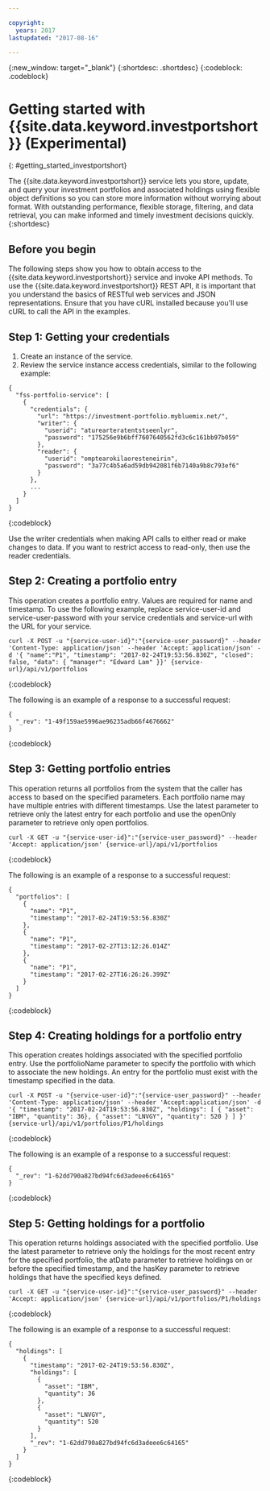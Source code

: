 ```yaml
---

copyright:
  years: 2017
lastupdated: "2017-08-16"

---
```

{:new_window: target="_blank"}
{:shortdesc: .shortdesc}
{:codeblock: .codeblock}

# Getting started with {{site.data.keyword.investportshort}} (Experimental)
{: #getting_started_investportshort}

The {{site.data.keyword.investportshort}} service lets you store, update, and query your investment portfolios and associated holdings using flexible object definitions so you can store more information without worrying about format. With outstanding performance, flexible storage, filtering, and data retrieval, you can make informed and timely investment decisions quickly.
{:shortdesc}

## Before you begin
The following steps show you how to obtain access to the {{site.data.keyword.investportshort}} service and invoke API methods. To use the {{site.data.keyword.investportshort}} REST API, it is important that you understand the basics of RESTful web services and JSON representations.
Ensure that you have cURL installed because you'll use cURL to call the API in the examples.

## Step 1: Getting your credentials

1. Create an instance of the service.
2. Review the service instance access credentials, similar to the following example:

```
{
  "fss-portfolio-service": [
    {
      "credentials": {
        "url": "https://investment-portfolio.mybluemix.net/",
        "writer": {
          "userid": "aturearteratentstseenlyr",
          "password": "175256e9b6bff7607640562fd3c6c161bb97b059"
        },
        "reader": {
          "userid": "omptearokilaoresteneirin",
          "password": "3a77c4b5a6ad59db942081f6b7140a9b8c793ef6"
        }
      },
      ...
    }
  ]
}
```
{:codeblock}

Use the writer credentials when making API calls to either read or make changes to data. If you want to restrict access to read-only, then use the reader credentials.

## Step 2: Creating a portfolio entry

This operation creates a portfolio entry. Values are required for name and timestamp. To use the following example, replace service-user-id and service-user-password with your service credentials and service-url with the URL for your service.

```
curl -X POST -u "{service-user-id}":"{service-user_password}" --header 'Content-Type: application/json' --header 'Accept: application/json' -d '{ "name":"P1", "timestamp": "2017-02-24T19:53:56.830Z", "closed": false, "data": { "manager": "Edward Lam" }}' {service-url}/api/v1/portfolios
```
{:codeblock}

The following is an example of a response to a successful request:
```
{
  "_rev": "1-49f159ae5996ae96235adb66f4676662"
}
```
{:codeblock}

## Step 3:  Getting portfolio entries

This operation returns all portfolios from the system that the caller has access to based on the specified parameters. Each portfolio name may have multiple entries with different timestamps. Use the latest parameter to retrieve only the latest entry for each portfolio and use the openOnly parameter to retrieve only open portfolios.

```
curl -X GET -u "{service-user-id}":"{service-user_password}" --header 'Accept: application/json' {service-url}/api/v1/portfolios
```
{:codeblock}

The following is an example of a response to a successful request:
```
{
  "portfolios": [
    {
      "name": "P1",
      "timestamp": "2017-02-24T19:53:56.830Z"
    },
    {
      "name": "P1",
      "timestamp": "2017-02-27T13:12:26.014Z"
    },
    {
      "name": "P1",
      "timestamp": "2017-02-27T16:26:26.399Z"
    }
  ]
}
```
{:codeblock}

## Step 4: Creating holdings for a portfolio entry

This operation creates holdings associated with the specified portfolio entry. Use the portfolioName parameter to specify the portfolio with which to associate the new holdings. An entry for the portfolio must exist with the timestamp specified in the data.

```
curl -X POST -u "{service-user-id}":"{service-user_password}" --header 'Content-Type: application/json' --header 'Accept:application/json' -d '{ "timestamp": "2017-02-24T19:53:56.830Z", "holdings": [ { "asset": "IBM", "quantity": 36}, { "asset": "LNVGY", "quantity": 520 } ] }' {service-url}/api/v1/portfolios/P1/holdings
```
{:codeblock}

The following is an example of a response to a successful request:

```
{
  "_rev": "1-62dd790a827bd94fc6d3adeee6c64165"
}
```
{:codeblock}

## Step 5: Getting holdings for a portfolio

This operation returns holdings associated with the specified portfolio. Use the latest parameter to retrieve only the holdings for the most recent entry for the specified portfolio, the atDate parameter to retrieve holdings on or before the specified timestamp, and the hasKey parameter to retrieve holdings that have the specified keys defined.

```
curl -X GET -u "{service-user-id}":"{service-user_password}" --header 'Accept: application/json' {service-url}/api/v1/portfolios/P1/holdings
```
{:codeblock}

The following is an example of a response to a successful request:

```
{
  "holdings": [
    {
      "timestamp": "2017-02-24T19:53:56.830Z",
      "holdings": [
        {
          "asset": "IBM",
          "quantity": 36
        },
        {
          "asset": "LNVGY",
          "quantity": 520
        }
      ],
      "_rev": "1-62dd790a827bd94fc6d3adeee6c64165"
    }
  ]
}
```
{:codeblock}
